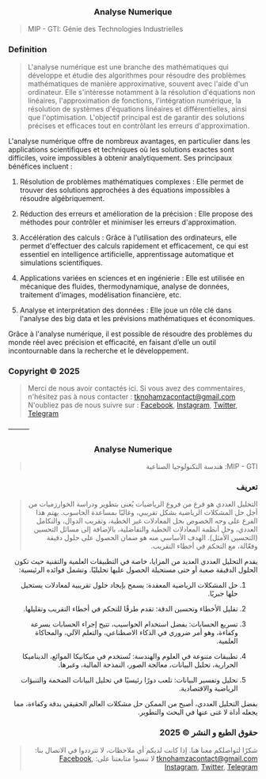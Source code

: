 </p>
<h3 align="center">Analyse Numerique </h3>
<p align="center">
</p>

> MIP - GTI: Génie des Technologies Industrielles

### <a name="Definition"></a> Definition

> L'analyse numérique est une branche des mathématiques qui développe et étudie des algorithmes pour résoudre des problèmes mathématiques de manière approximative, souvent avec l'aide d'un ordinateur. Elle s'intéresse notamment à la résolution d'équations non linéaires, l'approximation de fonctions, l'intégration numérique, la résolution de systèmes d'équations linéaires et différentielles, ainsi que l'optimisation. L'objectif principal est de garantir des solutions précises et efficaces tout en contrôlant les erreurs d'approximation.

L'analyse numérique offre de nombreux avantages, en particulier dans les applications scientifiques et techniques où les solutions exactes sont difficiles, voire impossibles à obtenir analytiquement. Ses principaux bénéfices incluent :

1. Résolution de problèmes mathématiques complexes : Elle permet de trouver des solutions approchées à des équations impossibles à résoudre algébriquement.


2. Réduction des erreurs et amélioration de la précision : Elle propose des méthodes pour contrôler et minimiser les erreurs d'approximation.


3. Accélération des calculs : Grâce à l'utilisation des ordinateurs, elle permet d'effectuer des calculs rapidement et efficacement, ce qui est essentiel en intelligence artificielle, apprentissage automatique et simulations scientifiques.


4. Applications variées en sciences et en ingénierie : Elle est utilisée en mécanique des fluides, thermodynamique, analyse de données, traitement d'images, modélisation financière, etc.


5. Analyse et interprétation des données : Elle joue un rôle clé dans l'analyse des big data et les prévisions mathématiques et économiques.



Grâce à l'analyse numérique, il est possible de résoudre des problèmes du monde réel avec précision et efficacité, en faisant d’elle un outil incontournable dans la recherche et le développement.


### <a name="Copyright©2025"></a> Copyright © 2025


> Merci de nous avoir contactés ici. Si vous avez des commentaires, n'hésitez pas à nous contacter :
tknohamzacontact@gmail.com
N'oubliez pas de nous suivre sur :
<a href="https://facebook.com/tknohamza">Facebook</a>, <a href="https://instagram.com/r/tknohamza">Instagram</a>, <a href="https://twitter.com/tknohamza">Twitter</a>, <a href="https://t.me/tknohamzachannel">Telegram</a>

———

<div dir="rtl">

</p>
<h3 align="center">Analyse Numerique </h3>
<p align="center">
</p>

> MIP - GTI: هندسة التكنولوجيا الصناعية

### <a name="تعريف"></a> تعريف

> التحليل العددي هو فرع من فروع الرياضيات يُعنى بتطوير ودراسة الخوارزميات من أجل حل المشكلات الرياضية بشكل تقريبي، وغالبًا بمساعدة الحاسوب.
يهتم هذا الفرع على وجه الخصوص بحل المعادلات غير الخطية، وتقريب الدوال، والتكامل العددي، وحل أنظمة المعادلات الخطية والتفاضلية، بالإضافة إلى مسائل التحسين (التحسين الأمثل).
الهدف الأساسي منه هو ضمان الحصول على حلول دقيقة وفعّالة، مع التحكم في أخطاء التقريب.

يقدم التحليل العددي العديد من المزايا، خاصة في التطبيقات العلمية والتقنية حيث تكون الحلول الدقيقة صعبة أو حتى مستحيلة الحصول عليها تحليليًا. وتشمل فوائده الرئيسية:

1. حل المشكلات الرياضية المعقدة: يسمح بإيجاد حلول تقريبية لمعادلات يستحيل حلها جبريًا.


2. تقليل الأخطاء وتحسين الدقة: تقدم طرقًا للتحكم في أخطاء التقريب وتقليلها.


3. تسريع الحسابات: بفضل استخدام الحواسيب، تتيح إجراء الحسابات بسرعة وكفاءة، وهو أمر ضروري في الذكاء الاصطناعي، والتعلم الآلي، والمحاكاة العلمية.


4. تطبيقات متنوعة في العلوم والهندسة: تُستخدم في ميكانيكا الموائع، الديناميكا الحرارية، تحليل البيانات، معالجة الصور، النمذجة المالية، وغيرها.


5. تحليل وتفسير البيانات: تلعب دورًا رئيسيًا في تحليل البيانات الضخمة والتنبؤات الرياضية والاقتصادية.



بفضل التحليل العددي، أصبح من الممكن حل مشكلات العالم الحقيقي بدقة وكفاءة، مما يجعله أداة لا غنى عنها في البحث والتطوير.


### <a name="حقوق الطبع والنشر©2025"></a> حقوق الطبع و النشر © 2025


> شكرًا لتواصلكم معنا هنا. إذا كانت لديكم أي ملاحظات، لا تترددوا في الاتصال بنا:
tknohamzacontact@gmail.com
لا تنسوا متابعتنا على:
<a href="https://facebook.com/tknohamza">Facebook</a>, <a href="https://instagram.com/r/tknohamza">Instagram</a>, <a href="https://twitter.com/tknohamza">Twitter</a>, <a href="https://t.me/tknohamzachannel">Telegram</a>

</div>